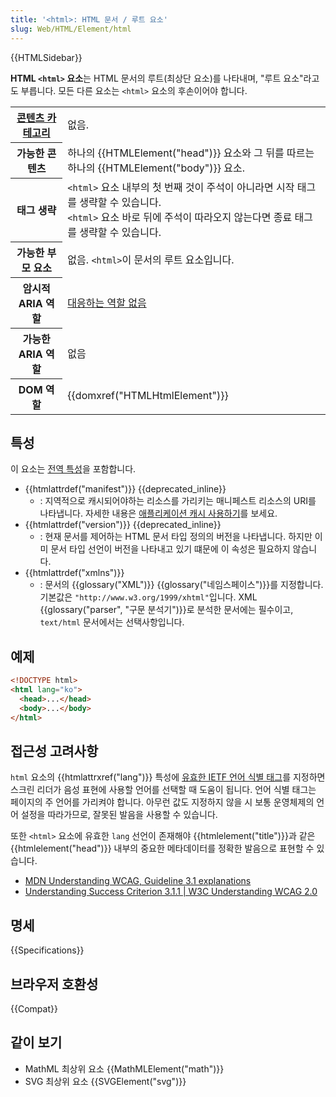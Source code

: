 ```yaml
---
title: '<html>: HTML 문서 / 루트 요소'
slug: Web/HTML/Element/html
---
```


{{HTMLSidebar}}

**HTML `<html>` 요소**는 HTML 문서의 루트(최상단 요소)를 나타내며, "루트 요소"라고도 부릅니다. 모든 다른 요소는 `<html>` 요소의 후손이어야 합니다.

<table class="properties">
  <tbody>
    <tr>
      <th scope="row">
        <a href="/ko/docs/Web/Guide/HTML/Content_categories">콘텐츠 카테고리</a>
      </th>
      <td>없음.</td>
    </tr>
    <tr>
      <th scope="row">가능한 콘텐츠</th>
      <td>
        하나의 {{HTMLElement("head")}} 요소와 그 뒤를 따르는 하나의
        {{HTMLElement("body")}} 요소.
      </td>
    </tr>
    <tr>
      <th scope="row">태그 생략</th>
      <td>
        <code>&#x3C;html></code> 요소 내부의 첫 번째 것이 주석이 아니라면 시작
        태그를 생략할 수 있습니다.<br /><code>&#x3C;html></code> 요소 바로 뒤에
        주석이 따라오지 않는다면 종료 태그를 생략할 수 있습니다.
      </td>
    </tr>
    <tr>
      <th scope="row">가능한 부모 요소</th>
      <td>없음. <code>&#x3C;html></code>이 문서의 루트 요소입니다.</td>
    </tr>
    <tr>
      <th scope="row">암시적 ARIA 역할</th>
      <td>
        <a href="https://www.w3.org/TR/html-aria/#dfn-no-corresponding-role"
          >대응하는 역할 없음</a
        >
      </td>
    </tr>
    <tr>
      <th scope="row">가능한 ARIA 역할</th>
      <td>없음</td>
    </tr>
    <tr>
      <th scope="row">DOM 역할</th>
      <td>{{domxref("HTMLHtmlElement")}}</td>
    </tr>
  </tbody>
</table>

## 특성

이 요소는 [전역 특성](/ko/docs/Web/HTML/Global_attributes)을 포함합니다.

- {{htmlattrdef("manifest")}} {{deprecated_inline}}
  - : 지역적으로 캐시되어야하는 리소스를 가리키는 매니페스트 리소스의 URI를 나타냅니다. 자세한 내용은 [애플리케이션 캐시 사용하기](/ko/docs/HTML/Using_the_application_cache)를 보세요.
- {{htmlattrdef("version")}} {{deprecated_inline}}
  - : 현재 문서를 제어하는 HTML 문서 타입 정의의 버전을 나타냅니다. 하지만 이미 문서 타입 선언이 버전을 나타내고 있기 떄문에 이 속성은 필요하지 않습니다.
- {{htmlattrdef("xmlns")}}
  - : 문서의 {{glossary("XML")}} {{glossary("네임스페이스")}}를 지정합니다. 기본값은 `"http://www.w3.org/1999/xhtml"`입니다. XML {{glossary("parser", "구문 분석기")}}로 분석한 문서에는 필수이고, `text/html` 문서에서는 선택사항입니다.

## 예제

```html
<!DOCTYPE html>
<html lang="ko">
  <head>...</head>
  <body>...</body>
</html>
```

## 접근성 고려사항

`html` 요소의 {{htmlattrxref("lang")}} 특성에 [유효한 IETF 언어 식별 태그](https://www.ietf.org/rfc/bcp/bcp47.txt)를 지정하면 스크린 리더가 음성 표현에 사용할 언어를 선택할 때 도움이 됩니다. 언어 식별 태그는 페이지의 주 언어를 가리켜야 합니다. 아무런 값도 지정하지 않을 시 보통 운영체제의 언어 설정을 따라가므로, 잘못된 발음을 사용할 수 있습니다.

또한 `<html>` 요소에 유효한 `lang` 선언이 존재해야 {{htmlelement("title")}}과 같은 {{htmlelement("head")}} 내부의 중요한 메타데이터를 정확한 발음으로 표현할 수 있습니다.

- [MDN Understanding WCAG, Guideline 3.1 explanations](/ko/docs/Web/Accessibility/Understanding_WCAG/Understandable#Guideline_3.1_%E2%80%94_Readable_Make_text_content_readable_and_understandable)
- [Understanding Success Criterion 3.1.1 | W3C Understanding WCAG 2.0](https://www.w3.org/TR/2016/NOTE-UNDERSTANDING-WCAG20-20161007/meaning-doc-lang-id.html)

## 명세

{{Specifications}}

## 브라우저 호환성

{{Compat}}

## 같이 보기

- MathML 최상위 요소 {{MathMLElement("math")}}
- SVG 최상위 요소 {{SVGElement("svg")}}
